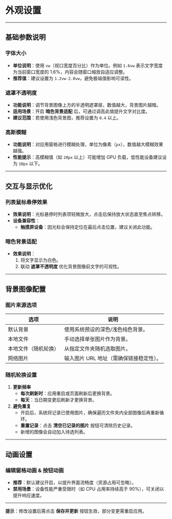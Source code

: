 # 外观设置

---

## 基础参数说明
### 字体大小  
- **单位说明**：使用 `vw`（视口宽度百分比）作为单位。例如 `1.6vw` 表示文字宽度为当前窗口宽度的 1.6%，内容会随窗口缩放自适应调整。  
- **推荐值**：建议设置为 `1.2vw-2.0vw`，避免极端值影响可读性。

### 遮罩不透明度  
- **功能说明**：调节背景图像上方的半透明遮罩层，数值越大，背景图片越暗。  
- **适用场景**：开启 **暗色背景适配** 后，可通过调高此值提升文字对比度。  
- **建议范围**：若使用浅色背景图，推荐设置为 `0.4` 以上。

### 高斯模糊  
- **功能说明**：对应用窗格进行模糊处理，单位为像素（`px`），数值越大模糊效果越强。  
- **性能提示**：高模糊值（如 `20px` 以上）可能增加 GPU 负载，低性能设备建议设为 `10px` 以下。

---

## 交互与显示优化
### 列表鼠标悬停效果  
- **效果说明**：光标悬停时列表项轻微放大，点击后保持放大状态直至焦点转移。  
- **设备兼容性**：   
  - **触摸屏设备**：因光标会保持定位在最后点击位置，建议关闭此功能。  

### 暗色背景适配  
- **效果说明**：  
  1. 将文字显示为白色。  
  2. 联动 **遮罩不透明度** 优化背景图像前文字的可视性。  

---

## 背景图像配置
### 图片来源选项  
| 选项                  | 说明                                                               |
|-----------------------|--------------------------------------------------------------------|
| 默认背景              | 使用系统预设的深色/浅色纯色背景。                                  |
| 本地文件              | 手动选择单张图片作为背景。                                         |
| 本地文件（随机轮换）  | 从指定文件夹随机选取图片。                                         |
| 网络图片              | 输入图片 URL 地址（需确保链接稳定性）。                            |

### 随机轮换设置  
1. **更新频率**  
   - **每次刷新时**：应用重启或页面刷新后更换背景。  
   - **每天**：当日期变更后刷新才更换背景。  
2. **避免重复**  
   - 开启后，系统将记录已使用图片，确保遍历文件夹内全部图像后再重新循环。  
   - **重置记录**：点击 **清空已记录的图片** 按钮可清除历史记录。  
   - 新增的图像会自动加入待选列表。

---

## 动画设置  
### 编辑窗格动画 & 按钮动画  
- **推荐**：默认建议开启，以提升界面流畅度（资源占用可忽略）。  
- **禁用场景**：设备性能严重受限时（如 CPU 占用率持续高于 90%），可关闭以提升响应速度。  

---

**提示**：修改设置后需点击 **保存并更新** 按钮生效，部分变更需重启应用。

